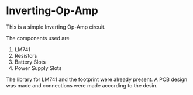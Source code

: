 # Inverting-Op-Amp
This is a simple Inverting Op-Amp circuit.

The components used are

1. LM741 
2. Resistors 
3. Battery Slots
4. Power Supply Slots

The library for LM741 and the footprint were already present. A PCB design was made and connections were made according to the desin.
